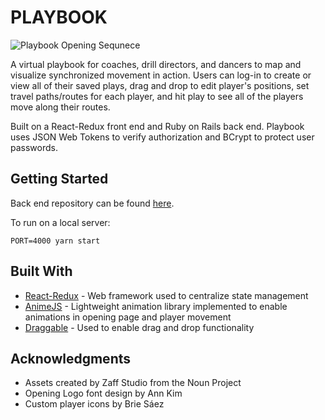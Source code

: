 # PLAYBOOK

![Playbook Opening Sequnece](https://media.giphy.com/media/2gVZiyyHbTsy6XLSh6/giphy.gif)

A virtual playbook for coaches, drill directors, and dancers to map and visualize synchronized movement in action. Users can log-in to create or view all of their saved plays, drag and drop to edit player's positions, set travel paths/routes for each player, and hit play to see all of the players move along their routes.

Built on a React-Redux front end and Ruby on Rails back end. Playbook uses JSON Web Tokens to verify authorization and BCrypt to protect user passwords.

## Getting Started

Back end repository can be found [here](http://www.github.com).

To run on a local server:

```
PORT=4000 yarn start
```

## Built With

* [React-Redux](http://www.dropwizard.io/1.0.2/docs/) - Web framework used to centralize state management
* [AnimeJS](https://maven.apache.org/) - Lightweight animation library implemented to enable animations in opening page and player movement
* [Draggable](https://rometools.github.io/rome/) - Used to enable drag and drop functionality

## Acknowledgments

* Assets created by Zaff Studio from the Noun Project
* Opening Logo font design by Ann Kim
* Custom player icons by Brie Sáez